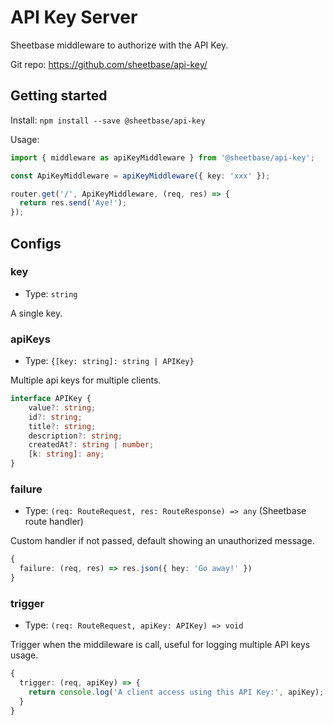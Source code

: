# API Key Server

Sheetbase middleware to authorize with the API Key.

Git repo: <https://github.com/sheetbase/api-key/>

## Getting started

Install: `npm install --save @sheetbase/api-key`

Usage:

```ts
import { middleware as apiKeyMiddleware } from '@sheetbase/api-key';

const ApiKeyMiddleware = apiKeyMiddleware({ key: 'xxx' });

router.get('/', ApiKeyMiddleware, (req, res) => {
  return res.send('Aye!');
});

```

## Configs

### key

- Type: `string`

A single key.

### apiKeys

- Type: `{[key: string]: string | APIKey}`

Multiple api keys for multiple clients.

```ts
interface APIKey {
    value?: string;
    id?: string;
    title?: string;
    description?: string;
    createdAt?: string | number;
    [k: string]: any;
}
```

### failure

- Type: `(req: RouteRequest, res: RouteResponse) => any` (Sheetbase route handler)

Custom handler if not passed, default showing an unauthorized message.

```ts
{
  failure: (req, res) => res.json({ hey: 'Go away!' })
}
```

### trigger

- Type: `(req: RouteRequest, apiKey: APIKey) => void`

Trigger when the middileware is call, useful for logging multiple API keys usage.

```ts
{
  trigger: (req, apiKey) => {
    return console.log('A client access using this API Key:', apiKey);
  }
}
```